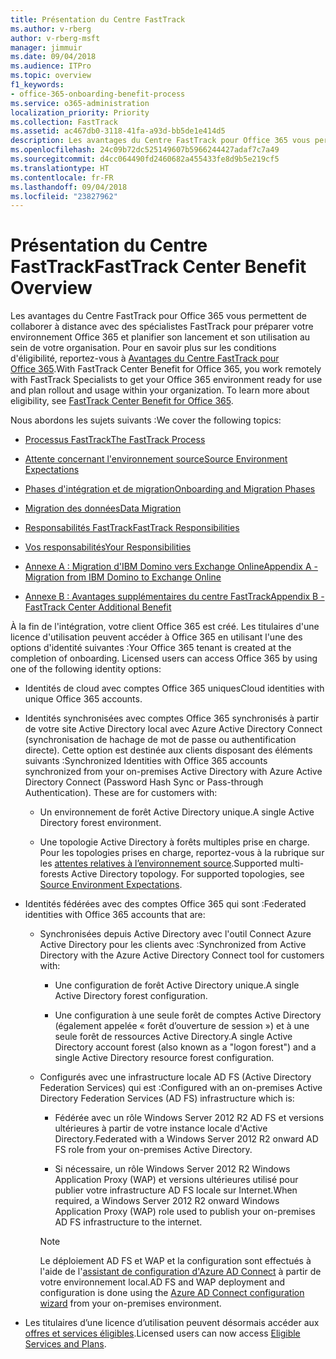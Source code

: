 ```yaml
---
title: Présentation du Centre FastTrack
ms.author: v-rberg
author: v-rberg-msft
manager: jimmuir
ms.date: 09/04/2018
ms.audience: ITPro
ms.topic: overview
f1_keywords:
- office-365-onboarding-benefit-process
ms.service: o365-administration
localization_priority: Priority
ms.collection: FastTrack
ms.assetid: ac467db0-3118-41fa-a93d-bb5de1e414d5
description: Les avantages du Centre FastTrack pour Office 365 vous permettent de collaborer à distance avec des spécialistes FastTrack pour préparer votre environnement Office 365 et planifier son lancement et son utilisation au sein de votre organisation. Pour en savoir plus sur les conditions d'éligibilité, reportez-vous à Avantages du Centre FastTrack pour Office 365.
ms.openlocfilehash: 24c09b72dc525149607b5966244427adaf7c7a49
ms.sourcegitcommit: d4cc064490fd2460682a455433fe8d9b5e219cf5
ms.translationtype: HT
ms.contentlocale: fr-FR
ms.lasthandoff: 09/04/2018
ms.locfileid: "23827962"
---
```

# <a name="fasttrack-center-benefit-overview"></a><span data-ttu-id="7f915-104">Présentation du Centre FastTrack</span><span class="sxs-lookup"><span data-stu-id="7f915-104">FastTrack Center Benefit Overview</span></span>

<span data-ttu-id="7f915-p102">Les avantages du Centre FastTrack pour Office 365 vous permettent de collaborer à distance avec des spécialistes FastTrack pour préparer votre environnement Office 365 et planifier son lancement et son utilisation au sein de votre organisation. Pour en savoir plus sur les conditions d'éligibilité, reportez-vous à [Avantages du Centre FastTrack pour Office 365](fasttrack-benefit-for-office-365.md).</span><span class="sxs-lookup"><span data-stu-id="7f915-p102">With FastTrack Center Benefit for Office 365, you work remotely with FastTrack Specialists to get your Office 365 environment ready for use and plan rollout and usage within your organization. To learn more about eligibility, see [FastTrack Center Benefit for Office 365](fasttrack-benefit-for-office-365.md).</span></span>
  
<span data-ttu-id="7f915-107">Nous abordons les sujets suivants :</span><span class="sxs-lookup"><span data-stu-id="7f915-107">We cover the following topics:</span></span>
  
- [<span data-ttu-id="7f915-108">Processus FastTrack</span><span class="sxs-lookup"><span data-stu-id="7f915-108">The FastTrack Process</span></span>](fasttrack-process.md)
    
- [<span data-ttu-id="7f915-109">Attente concernant l'environnement source</span><span class="sxs-lookup"><span data-stu-id="7f915-109">Source Environment Expectations</span></span>](source-environment-expectations.md)
    
- [<span data-ttu-id="7f915-110">Phases d'intégration et de migration</span><span class="sxs-lookup"><span data-stu-id="7f915-110">Onboarding and Migration Phases</span></span>](onboarding-and-migration.md)
    
- [<span data-ttu-id="7f915-111">Migration des données</span><span class="sxs-lookup"><span data-stu-id="7f915-111">Data Migration</span></span>](data-migration.md)
    
- [<span data-ttu-id="7f915-112">Responsabilités FastTrack</span><span class="sxs-lookup"><span data-stu-id="7f915-112">FastTrack Responsibilities</span></span>](fasttrack-responsibilities.md)
    
- [<span data-ttu-id="7f915-113">Vos responsabilités</span><span class="sxs-lookup"><span data-stu-id="7f915-113">Your Responsibilities</span></span>](your-responsibilities.md)
    
- [<span data-ttu-id="7f915-114">Annexe A : Migration d'IBM Domino vers Exchange Online</span><span class="sxs-lookup"><span data-stu-id="7f915-114">Appendix A - Migration from IBM Domino to Exchange Online</span></span>](from-ibm-domino-to-exchange-online.md)
    
- [<span data-ttu-id="7f915-115">Annexe B : Avantages supplémentaires du centre FastTrack</span><span class="sxs-lookup"><span data-stu-id="7f915-115">Appendix B - FastTrack Center Additional Benefit</span></span>](fasttrack-additional-benefits.md)
    
<span data-ttu-id="7f915-p103">À la fin de l'intégration, votre client Office 365 est créé. Les titulaires d'une licence d'utilisation peuvent accéder à Office 365 en utilisant l'une des options d'identité suivantes :</span><span class="sxs-lookup"><span data-stu-id="7f915-p103">Your Office 365 tenant is created at the completion of onboarding. Licensed users can access Office 365 by using one of the following identity options:</span></span>
  
- <span data-ttu-id="7f915-118">Identités de cloud avec comptes Office 365 uniques</span><span class="sxs-lookup"><span data-stu-id="7f915-118">Cloud identities with unique Office 365 accounts.</span></span>
    
- <span data-ttu-id="7f915-p104">Identités synchronisées avec comptes Office 365 synchronisés à partir de votre site Active Directory local avec Azure Active Directory Connect (synchronisation de hachage de mot de passe ou authentification directe). Cette option est destinée aux clients disposant des éléments suivants :</span><span class="sxs-lookup"><span data-stu-id="7f915-p104">Synchronized Identities with Office 365 accounts synchronized from your on-premises Active Directory with Azure Active Directory Connect (Password Hash Sync or Pass-through Authentication). These are for customers with:</span></span>
    
  - <span data-ttu-id="7f915-121">Un environnement de forêt Active Directory unique.</span><span class="sxs-lookup"><span data-stu-id="7f915-121">A single Active Directory forest environment.</span></span>
    
  - <span data-ttu-id="7f915-p105">Une topologie Active Directory à forêts multiples prise en charge. Pour les topologies prises en charge, reportez-vous à la rubrique sur les [attentes relatives à l’environnement source](source-environment-expectations.md).</span><span class="sxs-lookup"><span data-stu-id="7f915-p105">Supported multi-forests Active Directory topology. For supported topologies, see [Source Environment Expectations](source-environment-expectations.md).</span></span>
    
- <span data-ttu-id="7f915-124">Identités fédérées avec des comptes Office 365 qui sont :</span><span class="sxs-lookup"><span data-stu-id="7f915-124">Federated identities with Office 365 accounts that are:</span></span>
    
  - <span data-ttu-id="7f915-125">Synchronisées depuis Active Directory avec l'outil Connect Azure Active Directory pour les clients avec :</span><span class="sxs-lookup"><span data-stu-id="7f915-125">Synchronized from Active Directory with the Azure Active Directory Connect tool for customers with:</span></span>
    
      - <span data-ttu-id="7f915-126">Une configuration de forêt Active Directory unique.</span><span class="sxs-lookup"><span data-stu-id="7f915-126">A single Active Directory forest configuration.</span></span>
    
      - <span data-ttu-id="7f915-127">Une configuration à une seule forêt de comptes Active Directory (également appelée « forêt d’ouverture de session ») et à une seule forêt de ressources Active Directory.</span><span class="sxs-lookup"><span data-stu-id="7f915-127">A single Active Directory account forest (also known as a "logon forest") and a single Active Directory resource forest configuration.</span></span>
    
  - <span data-ttu-id="7f915-128">Configurés avec une infrastructure locale AD FS (Active Directory Federation Services) qui est :</span><span class="sxs-lookup"><span data-stu-id="7f915-128">Configured with an on-premises Active Directory Federation Services (AD FS) infrastructure which is:</span></span>
    
      - <span data-ttu-id="7f915-129">Fédérée avec un rôle Windows Server 2012 R2 AD FS et versions ultérieures à partir de votre instance locale d'Active Directory.</span><span class="sxs-lookup"><span data-stu-id="7f915-129">Federated with a Windows Server 2012 R2 onward AD FS role from your on-premises Active Directory.</span></span>
    
      - <span data-ttu-id="7f915-130">Si nécessaire, un rôle Windows Server 2012 R2 Windows Application Proxy (WAP) et versions ultérieures utilisé pour publier votre infrastructure AD FS locale sur Internet.</span><span class="sxs-lookup"><span data-stu-id="7f915-130">When required, a Windows Server 2012 R2 onward Windows Application Proxy (WAP) role used to publish your on-premises AD FS infrastructure to the internet.</span></span>
    
    > [!NOTE]
    > <span data-ttu-id="7f915-131">Le déploiement AD FS et WAP et la configuration sont effectués à l'aide de l'[assistant de configuration d'Azure AD Connect](https://go.microsoft.com/fwlink/?linkid=844794) à partir de votre environnement local.</span><span class="sxs-lookup"><span data-stu-id="7f915-131">AD FS and WAP deployment and configuration is done using the [Azure AD Connect configuration wizard](https://go.microsoft.com/fwlink/?linkid=844794) from your on-premises environment.</span></span> 
  
- <span data-ttu-id="7f915-132">Les titulaires d’une licence d’utilisation peuvent désormais accéder aux [offres et services éligibles](eligible-services-and-plans.md).</span><span class="sxs-lookup"><span data-stu-id="7f915-132">Licensed users can now access [Eligible Services and Plans](eligible-services-and-plans.md).</span></span>
    

 
